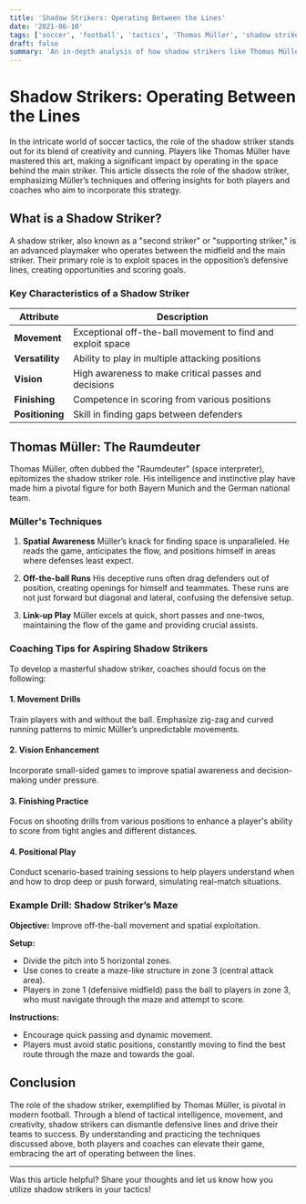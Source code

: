 ```yaml
---
title: 'Shadow Strikers: Operating Between the Lines'
date: '2021-06-10'
tags: ['soccer', 'football', 'tactics', 'Thomas Müller', 'shadow striker', 'space exploitation', 'off-the-ball movement', 'coaching', 'player analysis']
draft: false
summary: 'An in-depth analysis of how shadow strikers like Thomas Müller excel at exploiting space behind the main striker and their tactical significance in modern football.'
---
```


# Shadow Strikers: Operating Between the Lines

In the intricate world of soccer tactics, the role of the shadow striker stands out for its blend of creativity and cunning. Players like Thomas Müller have mastered this art, making a significant impact by operating in the space behind the main striker. This article dissects the role of the shadow striker, emphasizing Müller’s techniques and offering insights for both players and coaches who aim to incorporate this strategy.

## What is a Shadow Striker?

A shadow striker, also known as a "second striker" or "supporting striker," is an advanced playmaker who operates between the midfield and the main striker. Their primary role is to exploit spaces in the opposition’s defensive lines, creating opportunities and scoring goals.

### Key Characteristics of a Shadow Striker

| Attribute            | Description                                                |
|----------------------|------------------------------------------------------------|
| **Movement**         | Exceptional off-the-ball movement to find and exploit space|
| **Versatility**      | Ability to play in multiple attacking positions            |
| **Vision**           | High awareness to make critical passes and decisions       |
| **Finishing**        | Competence in scoring from various positions               |
| **Positioning**      | Skill in finding gaps between defenders                    |

## Thomas Müller: The Raumdeuter

Thomas Müller, often dubbed the "Raumdeuter" (space interpreter), epitomizes the shadow striker role. His intelligence and instinctive play have made him a pivotal figure for both Bayern Munich and the German national team.

### Müller's Techniques

1. **Spatial Awareness**
   Müller’s knack for finding space is unparalleled. He reads the game, anticipates the flow, and positions himself in areas where defenses least expect.

2. **Off-the-ball Runs**
   His deceptive runs often drag defenders out of position, creating openings for himself and teammates. These runs are not just forward but diagonal and lateral, confusing the defensive setup.

3. **Link-up Play**
   Müller excels at quick, short passes and one-twos, maintaining the flow of the game and providing crucial assists.

### Coaching Tips for Aspiring Shadow Strikers

To develop a masterful shadow striker, coaches should focus on the following:

#### 1. **Movement Drills**
   Train players with and without the ball. Emphasize zig-zag and curved running patterns to mimic Müller’s unpredictable movements.

#### 2. **Vision Enhancement**
   Incorporate small-sided games to improve spatial awareness and decision-making under pressure.

#### 3. **Finishing Practice**
   Focus on shooting drills from various positions to enhance a player's ability to score from tight angles and different distances.

#### 4. **Positional Play**
   Conduct scenario-based training sessions to help players understand when and how to drop deep or push forward, simulating real-match situations.

### Example Drill: Shadow Striker’s Maze

**Objective:** Improve off-the-ball movement and spatial exploitation.

**Setup:**
- Divide the pitch into 5 horizontal zones.
- Use cones to create a maze-like structure in zone 3 (central attack area).
- Players in zone 1 (defensive midfield) pass the ball to players in zone 3, who must navigate through the maze and attempt to score.

**Instructions:**
- Encourage quick passing and dynamic movement.
- Players must avoid static positions, constantly moving to find the best route through the maze and towards the goal.

## Conclusion

The role of the shadow striker, exemplified by Thomas Müller, is pivotal in modern football. Through a blend of tactical intelligence, movement, and creativity, shadow strikers can dismantle defensive lines and drive their teams to success. By understanding and practicing the techniques discussed above, both players and coaches can elevate their game, embracing the art of operating between the lines.

---

Was this article helpful? Share your thoughts and let us know how you utilize shadow strikers in your tactics!

```